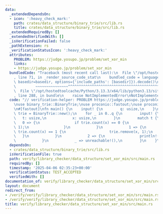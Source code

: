 ```yaml
---
data:
  _extendedDependsOn:
  - icon: ':heavy_check_mark:'
    path: crates/data_structure/binary_trie/src/lib.rs
    title: crates/data_structure/binary_trie/src/lib.rs
  _extendedRequiredBy: []
  _extendedVerifiedWith: []
  _isVerificationFailed: false
  _pathExtension: rs
  _verificationStatusIcon: ':heavy_check_mark:'
  attributes:
    PROBLEM: https://judge.yosupo.jp/problem/set_xor_min
    links:
    - https://judge.yosupo.jp/problem/set_xor_min
  bundledCode: "Traceback (most recent call last):\n  File \"/opt/hostedtoolcache/Python/3.13.3/x64/lib/python3.13/site-packages/onlinejudge_verify/documentation/build.py\"\
    , line 71, in _render_source_code_stat\n    bundled_code = language.bundle(stat.path,\
    \ basedir=basedir, options={'include_paths': [basedir]}).decode()\n          \
    \         ~~~~~~~~~~~~~~~^^^^^^^^^^^^^^^^^^^^^^^^^^^^^^^^^^^^^^^^^^^^^^^^^^^^^^^^^^^^^^^^^^\n\
    \  File \"/opt/hostedtoolcache/Python/3.13.3/x64/lib/python3.13/site-packages/onlinejudge_verify/languages/rust.py\"\
    , line 288, in bundle\n    raise NotImplementedError\nNotImplementedError\n"
  code: "// verification-helper: PROBLEM https://judge.yosupo.jp/problem/set_xor_min\n\
    \nuse binary_trie::BinaryTrie;\nuse proconio::fastout;\nuse proconio::input;\n\
    \n#[fastout]\nfn main() {\n    input! {\n        q: usize,\n    }\n    let mut\
    \ trie = BinaryTrie::new();\n    for _ in 0..q {\n        input! {\n         \
    \   t: usize,\n            x: usize,\n        }\n        match t {\n         \
    \   0 => {\n                if trie.count(x) == 0 {\n                    trie.insert(x,\
    \ 1);\n                }\n            }\n            1 => {\n                if\
    \ trie.count(x) == 1 {\n                    trie.remove(x, 1);\n             \
    \   }\n            }\n            2 => {\n                println!(\"{}\", trie.min(x).unwrap());\n\
    \            }\n            _ => unreachable!(),\n        }\n    }\n}\n"
  dependsOn:
  - crates/data_structure/binary_trie/src/lib.rs
  isVerificationFile: true
  path: verify/library_checker/data_structure/set_xor_min/src/main.rs
  requiredBy: []
  timestamp: '2025-04-06 02:35:23+00:00'
  verificationStatus: TEST_ACCEPTED
  verifiedWith: []
documentation_of: verify/library_checker/data_structure/set_xor_min/src/main.rs
layout: document
redirect_from:
- /verify/verify/library_checker/data_structure/set_xor_min/src/main.rs
- /verify/verify/library_checker/data_structure/set_xor_min/src/main.rs.html
title: verify/library_checker/data_structure/set_xor_min/src/main.rs
---
```


